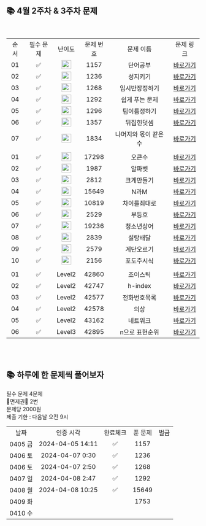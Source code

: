 ## 📚 4월 2주차 & 3주차 문제

<br/>
<table>
  <tr>
    <td align="center">순서</td>
    <td align="center">필수 문제</td>
    <td align="center">난이도</td>
    <td align="center">문제 번호</td>
    <td align="center">문제 이름</td>
    <td align="center">문제 링크</td>
  </tr>
    <tr>
    <td align="center">01</td>
    <td align="center">✅</td>
    <td align="center"><img height="23px" width="25px" src="https://d2gd6pc034wcta.cloudfront.net/tier/5.svg"></td>
    <td align="center">1157</td>
    <td align="center">단어공부</td>
    <td align="center"><a href="https://www.acmicpc.net/problem/1157">바로가기</a></td>
  </tr>
   <tr>
    <td align="center">02</td>
    <td align="center">✅</td>
    <td align="center"><img height="23px" width="25px" src="https://d2gd6pc034wcta.cloudfront.net/tier/5.svg"></td>
    <td align="center">1236</td>
    <td align="center">성지키기</td>
    <td align="center"><a href="https://www.acmicpc.net/problem/1236">바로가기</a></td>
  </tr>
  <tr>
    <td align="center">03</td>
    <td align="center">✅</td>
    <td align="center"><img height="23px" width="25px" src="https://d2gd6pc034wcta.cloudfront.net/tier/5.svg"></td>
    <td align="center">1268</td>
    <td align="center">임시반장정하기</td>
    <td align="center"><a href="https://www.acmicpc.net/problem/1268">바로가기</a></td>
  </tr>
  <tr>
    <td align="center">04</td>
    <td align="center">✅</td>
    <td align="center"><img height="23px" width="25px" src="https://d2gd6pc034wcta.cloudfront.net/tier/5.svg"></td>
    <td align="center">1292</td>
    <td align="center">쉽게 푸는 문제</td>
    <td align="center"><a href="https://www.acmicpc.net/problem/1292">바로가기</a></td>
  </tr>
    <tr>
    <td align="center">05</td>
    <td align="center">✅</td>
    <td align="center"><img height="23px" width="25px" src="https://d2gd6pc034wcta.cloudfront.net/tier/5.svg"></td>
    <td align="center">1296</td>
    <td align="center">팀이름정하기</td>
    <td align="center"><a href="https://www.acmicpc.net/problem/1296">바로가기</a></td>
  </tr>
    <tr>
    <td align="center">06</td>
    <td align="center">✅</td>
    <td align="center"><img height="23px" width="25px" src="https://d2gd6pc034wcta.cloudfront.net/tier/5.svg"></td>
    <td align="center">1357</td>
    <td align="center">뒤집힌덧셈</td>
    <td align="center"><a href="https://www.acmicpc.net/problem/1357">바로가기</a></td>
  </tr>
    <tr>
    <td align="center">07</td>
    <td align="center">✅</td>
    <td align="center"><img height="23px" width="25px" src="https://d2gd6pc034wcta.cloudfront.net/tier/5.svg"></td>
    <td align="center">1834</td>
    <td align="center">나머지와 몫이 같은 수</td>
    <td align="center"><a href="https://www.acmicpc.net/problem/1834">바로가기</a></td>
  </tr>
    <tr>
    <td align="center"></td>
    <td align="center"></td>
    <td align="center"></td>
    <td align="center"></td>
    <td align="center"></td>
    <td align="center"></td>
  </tr>
      <tr>
    <td align="center">01</td>
    <td align="center">✅</td>
    <td align="center"><img height="23px" width="25px" src="https://d2gd6pc034wcta.cloudfront.net/tier/12.svg"></td>
    <td align="center">17298</td>
    <td align="center">오큰수</td>
    <td align="center"><a href="https://www.acmicpc.net/problem/17298">바로가기</a></td>
  </tr>
   <tr>
    <td align="center">02</td>
    <td align="center">✅</td>
    <td align="center"><img height="23px" width="25px" src="https://d2gd6pc034wcta.cloudfront.net/tier/12.svg"></td>
    <td align="center">1987</td>
    <td align="center">알파벳</td>
    <td align="center"><a href="https://www.acmicpc.net/problem/1987">바로가기</a></td>
  </tr>
  <tr>
    <td align="center">03</td>
    <td align="center">✅</td>
    <td align="center"><img height="23px" width="25px" src="https://d2gd6pc034wcta.cloudfront.net/tier/13.svg"></td>
    <td align="center">2812</td>
    <td align="center">크게만들기</td>
    <td align="center"><a href="https://www.acmicpc.net/problem/2812">바로가기</a></td>
  </tr>
  <tr>
    <td align="center">04</td>
    <td align="center">✅</td>
    <td align="center"><img height="23px" width="25px" src="https://d2gd6pc034wcta.cloudfront.net/tier/8.svg"></td>
    <td align="center">15649</td>
    <td align="center">N과M</td>
    <td align="center"><a href="https://www.acmicpc.net/problem/15649">바로가기</a></td>
  </tr>
    <tr>
    <td align="center">05</td>
    <td align="center">✅</td>
    <td align="center"><img height="23px" width="25px" src="https://d2gd6pc034wcta.cloudfront.net/tier/9.svg"></td>
    <td align="center">10819</td>
    <td align="center">차이를최대로</td>
    <td align="center"><a href="https://www.acmicpc.net/problem/10819">바로가기</a></td>
  </tr>
    <tr>
    <td align="center">06</td>
    <td align="center">✅</td>
    <td align="center"><img height="23px" width="25px" src="https://d2gd6pc034wcta.cloudfront.net/tier/10.svg"></td>
    <td align="center">2529</td>
    <td align="center">부등호</td>
    <td align="center"><a href="https://www.acmicpc.net/problem/2529">바로가기</a></td>
  </tr>
    <tr>
    <td align="center">07</td>
    <td align="center">✅</td>
    <td align="center"><img height="23px" width="25px" src="https://d2gd6pc034wcta.cloudfront.net/tier/14.svg"></td>
    <td align="center">19236</td>
    <td align="center">청소년상어</td>
    <td align="center"><a href="https://www.acmicpc.net/problem/19236">바로가기</a></td>
  </tr>
      <tr>
    <td align="center">08</td>
    <td align="center">✅</td>
    <td align="center"><img height="23px" width="25px" src="https://d2gd6pc034wcta.cloudfront.net/tier/7.svg"></td>
    <td align="center">2839</td>
    <td align="center">설탕배달</td>
    <td align="center"><a href="https://www.acmicpc.net/problem/2839">바로가기</a></td>
  </tr>
    <tr>
    <td align="center">09</td>
    <td align="center">✅</td>
    <td align="center"><img height="23px" width="25px" src="https://d2gd6pc034wcta.cloudfront.net/tier/8.svg"></td>
    <td align="center">2579</td>
    <td align="center">계단오르기</td>
    <td align="center"><a href="https://www.acmicpc.net/problem/2579">바로가기</a></td>
  </tr>
    <tr>
    <td align="center">10</td>
    <td align="center">✅</td>
    <td align="center"><img height="23px" width="25px" src="https://d2gd6pc034wcta.cloudfront.net/tier/10.svg"></td>
    <td align="center">2156</td>
    <td align="center">포도주시식</td>
    <td align="center"><a href="https://www.acmicpc.net/problem/2156">바로가기</a></td>
  </tr>
      <tr>
    <td align="center"></td>
    <td align="center"></td>
    <td align="center"></td>
    <td align="center"></td>
    <td align="center"></td>
    <td align="center"></td>
  </tr>
      <tr>
    <td align="center">01</td>
    <td align="center">✅</td>
    <td align="center">Level2</td>
    <td align="center">42860</td>
    <td align="center">조이스틱</td>
    <td align="center"><a href="https://school.programmers.co.kr/learn/courses/30/lessons/42860">바로가기</a></td>
  </tr>
   <tr>
    <td align="center">02</td>
    <td align="center">✅</td>
    <td align="center">Level2</td>
    <td align="center">42747</td>
    <td align="center">h-index</td>
    <td align="center"><a href="https://school.programmers.co.kr/learn/courses/30/lessons/42747">바로가기</a></td>
  </tr>
  <tr>
    <td align="center">03</td>
    <td align="center">✅</td>
    <td align="center">Level2</td>
    <td align="center">42577</td>
    <td align="center">전화번호목록</td>
    <td align="center"><a href="https://school.programmers.co.kr/learn/courses/30/lessons/42577">바로가기</a></td>
  </tr>
  <tr>
    <td align="center">04</td>
    <td align="center">✅</td>
    <td align="center">Level2</td>
    <td align="center">42578</td>
    <td align="center">의상</td>
    <td align="center"><a href="https://school.programmers.co.kr/learn/courses/30/lessons/42578">바로가기</a></td>
  </tr>
    <tr>
    <td align="center">05</td>
    <td align="center">✅</td>
    <td align="center">Level2</td>
    <td align="center">43162</td>
    <td align="center">네트워크</td>
    <td align="center"><a href="https://school.programmers.co.kr/learn/courses/30/lessons/43162">바로가기</a></td>
  </tr>
    <tr>
    <td align="center">06</td>
    <td align="center">✅</td>
    <td align="center">Level3</td>
    <td align="center">42895</td>
    <td align="center">n으로 표현순위</td>
    <td align="center"><a href="https://school.programmers.co.kr/learn/courses/30/lessons/42895">바로가기</a></td>
  </tr>
</table>
<br/><br/>

## 📚 하루에 한 문제씩 풀어보자
필수 문제 4문제 <br>
🌟면제권🌟 2번 <br>
문제당 2000원 <br>
제출 기한 : 다음날 오전 9시 <br>

<table>
  <tr>
    <td align="center">날짜</td>
    <td align="center">인증 시각</td>
    <td align="center">완료체크</td>
    <td align="center">푼 문제</td>
    <td align="center">벌금</td>
  </tr>
    <tr>
    <td align="center">0405 금</td>
    <td align="center">2024-04-05 14:11</td>
    <td align="center">✅</td>
    <td align="center">1157</td>
    <td align="center"></td>
  </tr>
   <tr>
    <td align="center">0406 토</td>
    <td align="center">2024-04-07 0:30</td>
    <td align="center">✅</td>
    <td align="center">1236</td>
    <td align="center"></td>
  </tr>
     <tr>
    <td align="center">0406 토</td>
    <td align="center">2024-04-07 2:50</td>
    <td align="center">✅</td>
    <td align="center">1268</td>
    <td align="center"></td>
  </tr>
  <tr>
    <td align="center">0407 일</td>
    <td align="center">2024-04-08 2:47</td>
    <td align="center">✅</td>
    <td align="center">1292</td>
    <td align="center"></td>
  </tr>
  <tr>
    <td align="center">0408 월</td>
    <td align="center">2024-04-08 10:25</td>
    <td align="center">✅</td>
    <td align="center">15649</td>
    <td align="center"></td>
  </tr>
  <tr>
    <td align="center">0409 화</td>
    <td align="center"></td>
    <td align="center"></td>
    <td align="center">1753</td>
    <td align="center"></td>
  </tr>
  <tr>
    <td align="center">0410 수</td>
    <td align="center"></td>
    <td align="center"></td>
    <td align="center"></td>
    <td align="center"></td>
  </tr>
</table>
